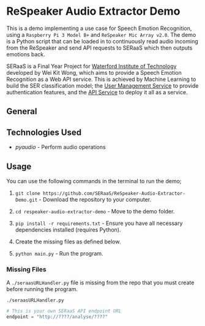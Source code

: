 # ReSpeaker Audio Extractor Demo

This is a demo implementing a use case for Speech Emotion Recognition, using a `Raspberry Pi 3 Model B+` and `ReSpeaker Mic Array v2.0`. The demo is a Python script that can be loaded in to continuously read audio incoming from the ReSpeaker and send API requests to SERaaS which then outputs emotions back.

SERaaS is a Final Year Project for [Waterford Institute of Technology](https://www.wit.ie/) developed by Wei Kit Wong, which aims to provide a Speech Emotion Recognition as a Web API service. This is achieved by Machine Learning to build the SER classification model; the [User Management Service](https://github.com/SERaaS/SERaaS-User-Management-Service) to provide authentication features, and the [API Service](https://github.com/SERaaS/SERaaS-API-Service) to deploy it all as a service.

## General

## Technologies Used

* *pyaudio* - Perform audio operations

## Usage

You can use the following commands in the terminal to run the demo;

1) `git clone https://github.com/SERaaS/ReSpeaker-Audio-Extractor-Demo.git` - Download the repository to your computer.

2) `cd respeaker-audio-extractor-demo` - Move to the demo folder.

3) `pip install -r requirements.txt` - Ensure you have all necessary dependencies installed (requires Python).

4) Create the missing files as defined below.

5) `python main.py` - Run the program.

### Missing Files

A `./seraasURLHandler.py` file is missing from the repo that you must create before running the program.

`./seraasURLHandler.py`
```python
# This is your own SERaaS API endpoint URL
endpoint = "http://????/analyse/????"
```
